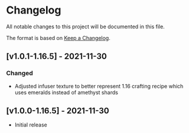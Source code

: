 # Changelog
All notable changes to this project will be documented in this file.

The format is based on [Keep a Changelog].

## [v1.0.1-1.16.5] - 2021-11-30
### Changed
- Adjusted infuser texture to better represent 1.16 crafting recipe which uses emeralds instead of amethyst shards

## [v1.0.0-1.16.5] - 2021-11-30
- Initial release

[Keep a Changelog]: https://keepachangelog.com/en/1.0.0/
